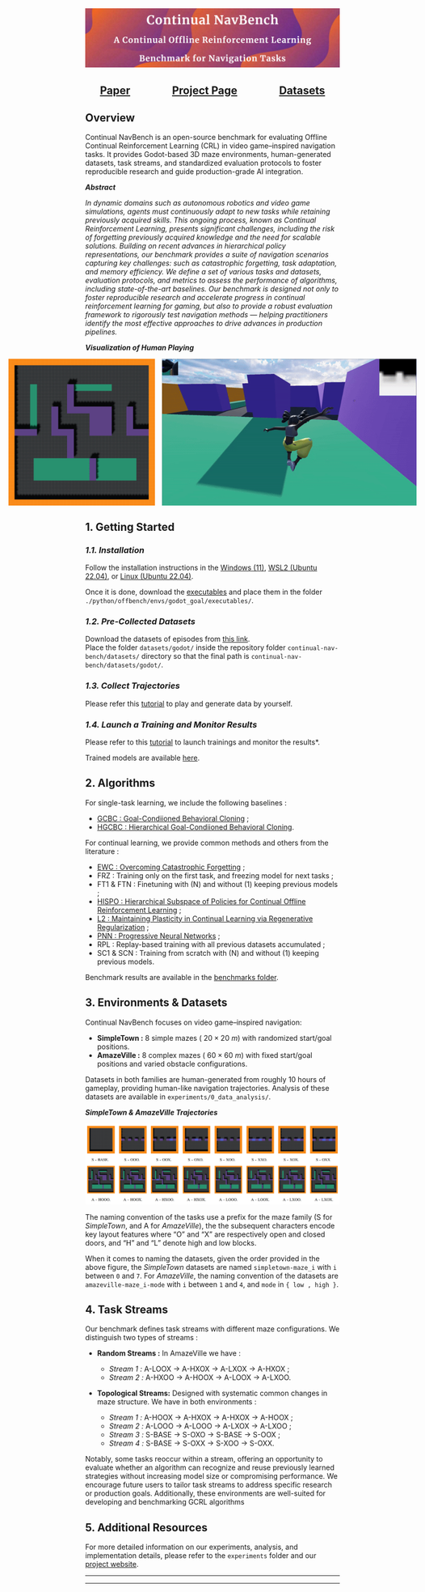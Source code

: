 <img src="./assets/readme/cover.png" alt="Antmaze"/>

<div id="links">
    <div align="center">
        <h2>
            <a href="./articles/paper.pdf">Paper</a>
            &emsp;
            &emsp;
            &emsp;
            <a href="https://sites.google.com/view/continual-nav-bench/home">Project Page</a>
            &emsp;
            &emsp;
            &emsp;
            <a href="https://drive.google.com/drive/folders/1QHzGofKymDIkoN1_4FlPwLlJ0pFwilUo?usp=sharing">Datasets</a>
        </h2>
  </div>
</div>

## Overview

Continual NavBench is an open-source benchmark for evaluating Offline Continual Reinforcement Learning (CRL) in video game–inspired navigation tasks. It provides Godot-based 3D maze environments, human-generated datasets, task streams, and standardized evaluation protocols to foster reproducible research and guide production-grade AI integration.

***Abstract***

*In dynamic domains such as autonomous robotics and video game simulations, agents must continuously adapt to new tasks while retaining previously acquired skills. This ongoing process, known as Continual Reinforcement Learning, presents significant challenges, including the risk of forgetting previously acquired knowledge and the need for scalable solutions. Building on recent advances in hierarchical policy representations, our benchmark provides a suite of navigation scenarios capturing key challenges: such as catastrophic forgetting, task adaptation, and memory efficiency. We define a set of various tasks and datasets, evaluation protocols, and metrics to assess the performance of algorithms, including state-of-the-art baselines. Our benchmark is designed not only to foster reproducible research and accelerate progress in continual reinforcement learning for gaming, but also to provide a robust evaluation framework to rigorously test navigation methods — helping practitioners identify the most effective approaches to drive advances in production pipelines.*

***Visualization of Human Playing***

<div id="links" align="center" style="display: flex; justify-content: center; gap: 1em;">
  <img src="./assets/readme/maze.png" alt="Visualization Maze" width="290px" height="290px"/>
  <img src="./assets/readme/visu.gif" alt="Visualization Gif" width="auto" height="290px"/>
</div>

## **1. Getting Started**

### *1.1. Installation*

Follow the installation instructions in the [Windows (11)](./installation/WINDOWS.md), [WSL2 (Ubuntu 22.04)](./installation/WSL.md), or [Linux (Ubuntu 22.04)](./installation/LINUX.md).

Once it is done, download the [executables](https://drive.google.com/drive/folders/1ixd0XJI--7MsZ-gOxF00POYzYYLmJ-6V?usp=sharing) and place them in the folder `./python/offbench/envs/godot_goal/executables/`.

### *1.2. Pre-Collected Datasets*

Download the datasets of episodes from [this link](https://drive.google.com/drive/folders/1QHzGofKymDIkoN1_4FlPwLlJ0pFwilUo?usp=sharing).  
Place the folder `datasets/godot/` inside the repository folder `continual-nav-bench/datasets/` directory so that the final path is `continual-nav-bench/datasets/godot/`.

### *1.3. Collect Trajectories*

Please refer this [tutorial](./datasets/README.md) to play and generate data by yourself.

### *1.4. Launch a Training and Monitor Results*

Please refer to this [tutorial](./experiments/README.md) to launch trainings and monitor the results*.

Trained models are available [here](https://drive.google.com/drive/folders/1QHzGofKymDIkoN1_4FlPwLlJ0pFwilUo?usp=sharing).

## **2. Algorithms**

For single-task learning, we include the following baselines :

- [GCBC : Goal-Condiioned Behavioral Cloning](./articles/singletask/GCBC.pdf) ;
- [HGCBC : Hierarchical Goal-Condiioned Behavioral Cloning](./articles/singletask/HGCBC.pdf).

For continual learning, we provide common methods and others from the literature :

- [EWC : Overcoming Catastrophic Forgetting](./articles/continual/EWC.pdf) ;
- FRZ : Training only on the first task, and freezing model for next tasks ;
- FT1 & FTN : Finetuning with (N) and without (1) keeping previous models ;
- [HISPO : Hierarchical Subspace of Policies for Continual Offline Reinforcement Learning](./articles/continual/HISPO.pdf) ;
- [L2 : Maintaining Plasticity in Continual Learning via Regenerative Regularization](./articles/continual/L2.pdf) ;
- [PNN : Progressive Neural Networks](./articles/continual/PNN.pdf) ;
- RPL : Replay-based training with all previous datasets accumulated ;
- SC1 & SCN : Training from scratch with (N) and without (1) keeping previous models.

Benchmark results are available in the [benchmarks folder](./benchmarks/CONTINUAL.md).

## **3. Environments & Datasets**

Continual NavBench focuses on video game–inspired navigation:

- **SimpleTown :** 8 simple mazes ( $20\times20\ m$) with randomized start/goal positions.
- **AmazeVille :** 8 complex mazes ( $60\times60\ m$) with fixed start/goal positions and varied obstacle configurations.

Datasets in both families are human-generated from roughly $10$ hours of gameplay, providing human-like navigation trajectories. Analysis of these datasets are available in `experiments/0_data_analysis/`.

***SimpleTown \& AmazeVille Trajectories***

<img src="./assets/readme/mazes.png" alt="Mazes Trajectories"/>

The naming convention of the tasks use a prefix for the maze family (S for *SimpleTown*, and A for *AmazeVille*), the the subsequent characters encode key layout features where “O” and “X” are respectively open and closed doors, and “H” and “L” denote high and low blocks.

When it comes to naming the datasets, given the order provided in the above figure, the *SimpleTown* datasets are named `simpletown-maze_i` with `i` between `0` and `7`. For *AmazeVille*, the naming convention of the datasets are `amazeville-maze_i-mode` with `i` between `1` and `4`, and `mode` in `{ low , high }`.

## **4. Task Streams**

Our benchmark defines task streams with different maze configurations. We distinguish two types of streams :

- **Random Streams :** In AmazeVille we have :
  - *Stream 1 :* A-LOOX → A-HXOX → A-LXOX → A-HXOX ;
  - *Stream 2 :* A-HXOO → A-HOOX → A-LOOX → A-LXOO.

- **Topological Streams:** Designed with systematic common
changes in maze structure. We have in both environments :
  - *Stream 1 :* A-HOOX → A-HXOX → A-HXOX → A-HOOX ;
  - *Stream 2 :* A-LOOO → A-LOOO → A-LXOX → A-LXOO ;
  - *Stream 3 :* S-BASE → S-OXO → S-BASE → S-OOX ;
  - *Stream 4 :* S-BASE → S-OXX → S-XOO → S-OXX.

Notably, some tasks reoccur within a stream, offering an opportunity to evaluate whether an algorithm can recognize and reuse previously learned strategies without increasing model size or compromising performance. We encourage future users to tailor task streams to address specific research or production goals. Additionally, these environments are well-suited for developing and benchmarking GCRL algorithms

## **5. Additional Resources**

For more detailed information on our experiments, analysis, and implementation details, please refer to the `experiments` folder and our [project website](https://sites.google.com/view/continual-nav-bench/).

---
---
